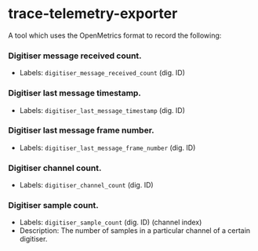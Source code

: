 # trace-telemetry-exporter

A tool which uses the OpenMetrics format to record the following:

### Digitiser message received count.
- Labels: `digitiser_message_received_count` (dig. ID)

### Digitiser last message timestamp.
- Labels: `digitiser_last_message_timestamp` (dig. ID)

### Digitiser last message frame number.
- Labels: `digitiser_last_message_frame_number` (dig. ID)

### Digitiser channel count.
- Labels: `digitiser_channel_count` (dig. ID)

### Digitiser sample count.
- Labels: `digitiser_sample_count` (dig. ID) (channel index)
- Description: The number of samples in a particular channel of a certain digitiser.
